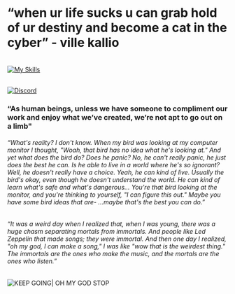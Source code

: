 # “when ur life sucks u can grab hold of ur destiny and become a cat in the cyber” - ville kallio

<br/>[![My Skills](https://skillicons.dev/icons?i=blender,unity,vscode,py,cs,lua,html,css)](https://skillicons.dev)<br/><br/>

[![Discord](https://skillicons.dev/icons?i=discord)](https://discordapp.com/users/280220075385159690)<br/>

### “As human beings, unless we have someone to compliment our work and enjoy what we’ve created, we’re not apt to go out on a limb"

###### “What's reality? I don't know. When my bird was looking at my computer monitor I thought, "Woah, that bird has no idea what he's looking at." And yet what does the bird do? Does he panic? No, he can't really panic, he just does the best he can. Is he able to live in a world where he's so ignorant? Well, he doesn't really have a choice. Yeah, he can kind of live. Usually the bird's okay, even though he doesn't understand the world. He can kind of learn what's safe and what's dangerous... You're that bird looking at the monitor, and you're thinking to yourself, "I can figure this out." Maybe you have some bird ideas that are- ...maybe that's the best you can do.”

###### “It was a weird day when I realized that, when I was young, there was a huge chasm separating mortals from immortals. And people like Led Zeppelin that made songs; they were immortal. And then one day I realized, "oh my god, I can make a song," I was like "wow that is the weirdest thing." The immortals are the ones who make the music, and the mortals are the ones who listen.”

![KEEP GOING| OH MY GOD STOP](https://i.imgur.com/akZEO26.png)

